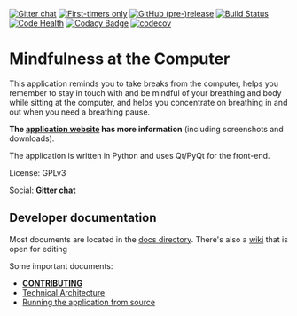 [![Gitter chat](https://badges.gitter.im/gitterHQ/gitter.png)](https://gitter.im/mindfulness-at-the-computer/Lobby)
[![First-timers only](https://img.shields.io/badge/first--timers--only-friendly-blue.svg)](http://www.firsttimersonly.com/)
[![GitHub (pre-)release](https://img.shields.io/github/release/SunyataZero/mindfulness-at-the-computer/all.svg)](https://github.com/SunyataZero/mindfulness-at-the-computer/releases/latest)
[![Build Status](https://travis-ci.org/SunyataZero/mindfulness-at-the-computer.svg?branch=master)](https://travis-ci.org/SunyataZero/mindfulness-at-the-computer)
[![Code Health](https://landscape.io/github/SunyataZero/mindfulness-at-the-computer/master/landscape.svg?style=flat)](https://landscape.io/github/SunyataZero/mindfulness-at-the-computer/master)
[![Codacy Badge](https://api.codacy.com/project/badge/Grade/799f63cfa9254d4b9c3b1f93eebac994)](https://www.codacy.com/app/SunyataZero/mindfulness-at-the-computer?utm_source=github.com&amp;utm_medium=referral&amp;utm_content=SunyataZero/mindfulness-at-the-computer&amp;utm_campaign=Badge_Grade)
[![codecov](https://codecov.io/gh/SunyataZero/mindfulness-at-the-computer/branch/master/graph/badge.svg)](https://codecov.io/gh/SunyataZero/mindfulness-at-the-computer)

# Mindfulness at the Computer

This application reminds you to take breaks from the computer, helps you
remember to stay in touch with and be mindful of your breathing and body
while sitting at the computer, and helps you concentrate on breathing
in and out when you need a breathing pause.

**The [application website](https://sunyatazero.github.io/mindfulness-at-the-computer/)
has more information** (including screenshots and downloads).

The application is written in Python and uses Qt/PyQt for the front-end.

License: GPLv3

Social: [**Gitter chat**](https://gitter.im/mindfulness-at-the-computer/Lobby)

## Developer documentation

Most documents are located in the [docs directory](docs/). There's also a [wiki](wiki) that is open for editing

Some important documents:
* [**CONTRIBUTING**](CONTRIBUTING.md)
* [Technical Architecture](docs/tech-architecture.md)
* [Running the application from source](docs/running-from-source.md)


<!--
Aka: m@c, matc
-->

